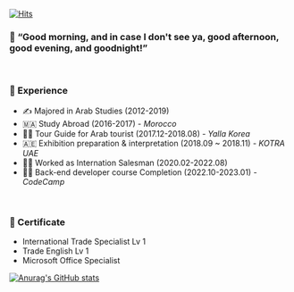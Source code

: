 [![Hits](https://hits.seeyoufarm.com/api/count/incr/badge.svg?url=https%3A%2F%2Fgithub.com%2FHEisSHAM&count_bg=%23233C5E&title_bg=%23555555&icon=&icon_color=%23E7E7E7&title=hits&edge_flat=false)](https://hits.seeyoufarm.com)

### 👐 __“Good morning, and in case I don't see ya, good afternoon, good evening, and goodnight!”__
<br>

### 🤡 Experience

- ✍️ Majored in Arab Studies (2012-2019) <br>
- 🇲🇦 Study Abroad (2016-2017) - _Morocco_ <br>
- 👳‍♂️ Tour Guide for Arab tourist (2017.12-2018.08) - _Yalla Korea_ <br>
- 🇦🇪 Exhibition preparation & interpretation (2018.09 ~ 2018.11) - _KOTRA UAE_  <br>
- 👨‍💼 Worked as Internation Salesman (2020.02-2022.08) <br>
- 🧑‍💻 Back-end developer course Completion (2022.10-2023.01) - _CodeCamp_ <br>


<br>

### 📝 Certificate

- International Trade Specialist Lv 1 <br>
- Trade English Lv 1 <br>
- Microsoft Office Specialist


[![Anurag's GitHub stats](https://github-readme-stats.vercel.app/api?username=HEisSHAM)](https://github.com/anuraghazra/github-readme-stats)
